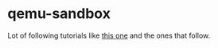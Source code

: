 # qemu-sandbox
Lot of following tutorials like [this one](https://popovicu.com/posts/bare-metal-programming-risc-v/) and the ones that follow.
